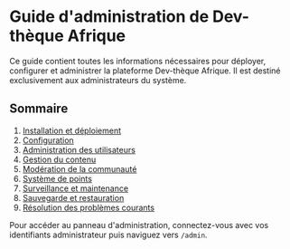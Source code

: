 # Guide d'administration de Dev-thèque Afrique

Ce guide contient toutes les informations nécessaires pour déployer, configurer et administrer la plateforme Dev-thèque Afrique. Il est destiné exclusivement aux administrateurs du système.

## Sommaire

1. [Installation et déploiement](#installation-et-déploiement)
2. [Configuration](#configuration)
3. [Administration des utilisateurs](#administration-des-utilisateurs)
4. [Gestion du contenu](#gestion-du-contenu)
5. [Modération de la communauté](#modération-de-la-communauté)
6. [Système de points](#système-de-points)
7. [Surveillance et maintenance](#surveillance-et-maintenance)
8. [Sauvegarde et restauration](#sauvegarde-et-restauration)
9. [Résolution des problèmes courants](#résolution-des-problèmes-courants)

Pour accéder au panneau d'administration, connectez-vous avec vos identifiants administrateur puis naviguez vers `/admin`. 